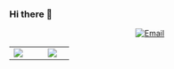 ### Hi there 👋

<p align="center">
<a href="1578880993@qq.com"><img alt="Email" src="https://img.shields.io/badge/Email-MathBeWithCode@gmail.com-blue?style=flat-square&logo=gmail"></a>
</p>

<table width="100%"> 
  <tr>
    <td width="40%">
      <img src="https://github-readme-stats.vercel.app/api?username=dzylikecode&show_icons=true&theme=algolia">
    </td>
    <td width="30%">
      <img src="https://github-readme-stats-eight-theta.vercel.app/api/top-langs/?username=dzylikecode&layout=compact&langs_count=8&theme=algolia">
    </td>
  </tr>
</table>
